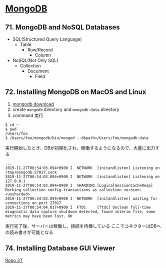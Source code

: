 # [MongoDB](https://www.mongodb.com/)
## 71. MongoDB and NoSQL Databases
- SQL(Structured Query Language)
  - Table
    - Row/Record
      - Column
- NoSQL(Not Only SQL)
  - Collection
    - Document
      - Field

## 72. Installing MongoDB on MacOS and Linux
1. [mongodb download](https://www.mongodb.com/download-center/community)
2. create `mongodb` directory and `mongodb-data` directory  
3. command 実行
```
$ cd ~
$ pwd
/Users/foo
$ /Users/foo/mongodb/bin/mongod --dbpath=/Users/foo/mongodb-data
```
実行開始したとき、DBが初期化され、稼働するようになるので、大量に出力する
```
...
2019-11-27T00:54:03.094+0900 I  NETWORK  [initandlisten] Listening on /tmp/mongodb-27017.sock
2019-11-27T00:54:03.094+0900 I  NETWORK  [initandlisten] Listening on 127.0.0.1
2019-11-27T00:54:03.094+0900 I  SHARDING [LogicalSessionCacheReap] Marking collection config.transactions as collection version: <unsharded>
2019-11-27T00:54:03.094+0900 I  NETWORK  [initandlisten] waiting for connections on port 27017
2019-11-27T00:54:04.017+0900 I  FTDC     [ftdc] Unclean full-time diagnostic data capture shutdown detected, found interim file, some metrics may have been lost. OK
```
実行完了後、サーバーは稼働し、接続を待機している
ここでコネクターはDBへの読み書きが可能となる

## 74. Installing Database GUI Viewer
[Robo 3T](https://robomongo.org/)



 

